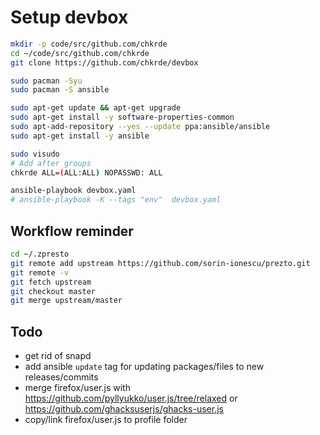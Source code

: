 # Setup devbox

```bash
mkdir -p code/src/github.com/chkrde
cd ~/code/src/github.com/chkrde
git clone https://github.com/chkrde/devbox
```

```bash
sudo pacman -Syu
sudo pacman -S ansible
```

```bash
sudo apt-get update && apt-get upgrade
sudo apt-get install -y software-properties-common
sudo apt-add-repository --yes --update ppa:ansible/ansible
sudo apt-get install -y ansible
```

```bash
sudo visudo
# Add after groups
chkrde ALL=(ALL:ALL) NOPASSWD: ALL
```

```bash
ansible-playbook devbox.yaml
# ansible-playbook -K --tags "env"  devbox.yaml
```

## Workflow reminder

```bash
cd ~/.zpresto
git remote add upstream https://github.com/sorin-ionescu/prezto.git
git remote -v
git fetch upstream
git checkout master
git merge upstream/master
```

## Todo

- get rid of snapd
- add ansible `update` tag for updating packages/files to new releases/commits
- merge firefox/user.js with <https://github.com/pyllyukko/user.js/tree/relaxed> or <https://github.com/ghacksuserjs/ghacks-user.js>
- copy/link firefox/user.js to profile folder
